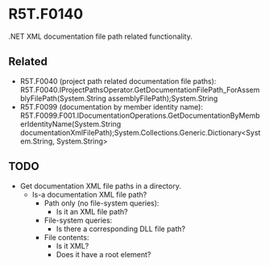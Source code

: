 # R5T.F0140
.NET XML documentation file path related functionality.


## Related

* R5T.F0040 (project path related documentation file paths):
	R5T.F0040.IProjectPathsOperator.GetDocumentationFilePath_ForAssemblyFilePath(System.String assemblyFilePath);System.String
* R5T.F0099 (documentation by member identity name):
	R5T.F0099.F001.IDocumentationOperations.GetDocumentationByMemberIdentityName(System.String documentationXmlFilePath);System.Collections.Generic.Dictionary<System.String, System.String>


## TODO

* Get documentation XML file paths in a directory.
	* Is-a documentation XML file path?
		* Path only (no file-system queries):
			* Is it an XML file path?
		* File-system queries:
			* Is there a corresponding DLL file path?
		* File contents:
			* Is it XML?
			* Does it have a root <doc> element?